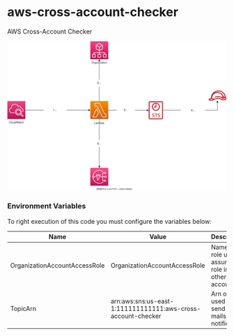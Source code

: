 # aws-cross-account-checker
AWS Cross-Account Checker

![General](/imgs/projeto.svg)

### Environment Variables
To right execution of this code you must configure the variables below:

| Name                          | Value                                                                 | Description                                        |
|-------------------------------|-----------------------------------------------------------------------|----------------------------------------------------|
| OrganizationAccountAccessRole | OrganizationAccountAccessRole                                         | Name of role used to assume role in others account |
| TopicArn                      | arn:aws:sns:us-east-1:111111111111:aws-cross-account-checker | Arn of topic used to send e-mails notification     |
